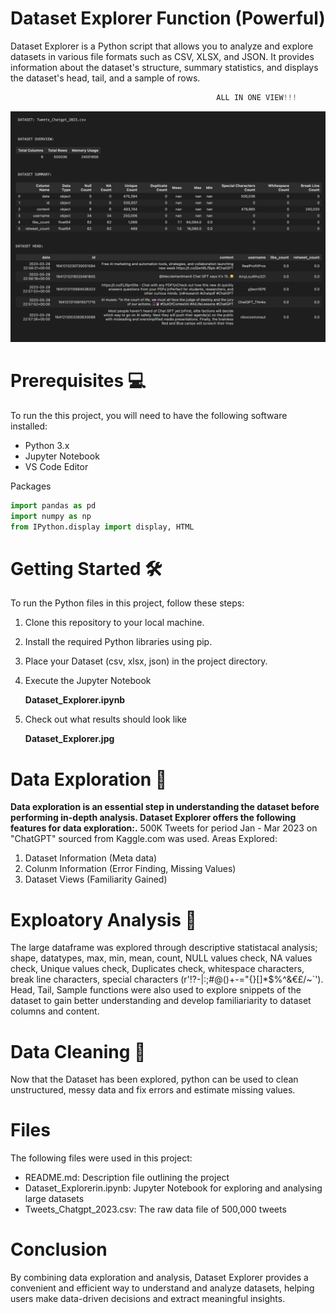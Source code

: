 
# **Dataset Explorer Function (Powerful)**

Dataset Explorer is a Python script that allows you to analyze and explore datasets in various file formats such as CSV, XLSX, and JSON. It provides information about the dataset's structure, summary statistics, and displays the dataset's head, tail, and a sample of rows.
```python
                                              ALL IN ONE VIEW!!!
```

![Data Explorer Output Image](https://github.com/kevkillion/Dataset_Explorer/blob/main/Dataset_Explorer_Output.jpg)


# Prerequisites 💻

To run the this project, you will need to have the following software installed:

- Python 3.x
- Jupyter Notebook
- VS Code Editor

Packages

```python
import pandas as pd
import numpy as np
from IPython.display import display, HTML
```

# Getting Started 🛠

To run the Python files in this project, follow these steps:

1. Clone this repository to your local machine.
2. Install the required Python libraries using pip.
3. Place your Dataset (csv, xlsx, json) in the project directory.
4. Execute the Jupyter Notebook

   **Dataset_Explorer.ipynb**

5. Check out what results should look like

   **Dataset_Explorer.jpg**


# Data Exploration 🔑

**Data exploration is an essential step in understanding the dataset before performing in-depth analysis. Dataset Explorer offers the following features for data exploration:.** 500K Tweets for period Jan - Mar 2023 on "ChatGPT" sourced from Kaggle.com was used. Areas Explored:
1. Dataset Information (Meta data)
2. Colunm Information (Error Finding, Missing Values)
3. Dataset Views (Familiarity Gained)

# Exploatory Analysis 🔬

The large dataframe was explored through descriptive statistacal analysis; shape, datatypes, max, min, mean, count, NULL values check, NA values check, Unique values check, Duplicates check, whitespace characters, break line characters, special characters (r'!?-\|:;#@()+-="{}[]*$%^&€£/~`'). Head, Tail, Sample functions were also used to explore snippets of the dataset to gain better understanding and develop familiariarity to dataset columns and content.

# Data Cleaning 🧼

Now that the Dataset has been explored, python can be used to clean unstructured, messy data and fix errors and estimate missing values.

# Files

The following files were used in this project:

- README.md: Description file outlining the project
- Dataset_Explorerin.ipynb: Jupyter Notebook for exploring and analysing large datasets
- Tweets_Chatgpt_2023.csv: The raw data file of 500,000 tweets


# Conclusion

By combining data exploration and analysis, Dataset Explorer provides a convenient and efficient way to understand and analyze datasets, helping users make data-driven decisions and extract meaningful insights.
